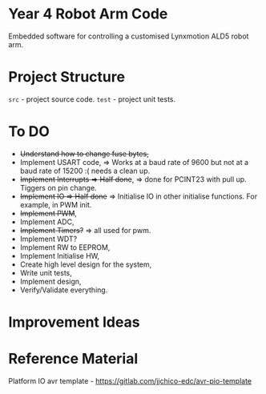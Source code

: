 # Year 4 Robot Arm Code
Embedded software for controlling a customised Lynxmotion ALD5 robot arm.

# Project Structure
`src` - project source code.
`test` - project unit tests.

# To DO
- ~~Understand how to change fuse bytes,~~
- Implement USART code, => Works at a baud rate of 9600 but not at a baud rate of 15200 :( needs a clean up. 
- ~~Implement Interrupts => Half done~~, => done for PCINT23 with pull up. Tiggers on pin change.
- ~~Implement IO => Half done~~ => Initialise IO in other initialise functions. For example, in PWM init.
- ~~Implement PWM~~,
- Implement ADC,
- ~~Implement Timers?~~ => all used for pwm.
- Implement WDT?
- Implement RW to EEPROM,
- Implement Initialise HW,
- Create high level design for the system,
- Write unit tests,
- Implement design,
- Verify/Validate everything.

# Improvement Ideas


# Reference Material
Platform IO avr template - https://gitlab.com/jjchico-edc/avr-pio-template